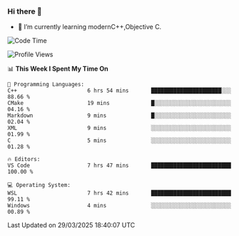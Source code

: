 ### Hi there 👋
- 🌱 I’m currently learning modernC++,Objective C.
<!--
**Asukaki7/Asukaki7** is a ✨ _special_ ✨ repository because its `README.md` (this file) appears on your GitHub profile.

Here are some ideas to get you started:

- 🔭 I’m currently working on ...
- 🌱 I’m currently learning ...
- 👯 I’m looking to collaborate on ...
- 🤔 I’m looking for help with ...
- 💬 Ask me about ...
- 📫 How to reach me: ...
- 😄 Pronouns: ...
- ⚡ Fun fact: ...
-->
<!--START_SECTION:waka-->
![Code Time](http://img.shields.io/badge/Code%20Time-507%20hrs%2015%20mins-blue)

![Profile Views](http://img.shields.io/badge/Profile%20Views-0-blue)

📊 **This Week I Spent My Time On** 

```text
💬 Programming Languages: 
C++                      6 hrs 54 mins       ██████████████████████░░░   88.66 % 
CMake                    19 mins             █░░░░░░░░░░░░░░░░░░░░░░░░   04.16 % 
Markdown                 9 mins              █░░░░░░░░░░░░░░░░░░░░░░░░   02.04 % 
XML                      9 mins              ░░░░░░░░░░░░░░░░░░░░░░░░░   01.99 % 
C                        5 mins              ░░░░░░░░░░░░░░░░░░░░░░░░░   01.28 % 

🔥 Editors: 
VS Code                  7 hrs 47 mins       █████████████████████████   100.00 % 

💻 Operating System: 
WSL                      7 hrs 42 mins       █████████████████████████   99.11 % 
Windows                  4 mins              ░░░░░░░░░░░░░░░░░░░░░░░░░   00.89 % 
```


 Last Updated on 29/03/2025 18:40:07 UTC
<!--END_SECTION:waka-->

